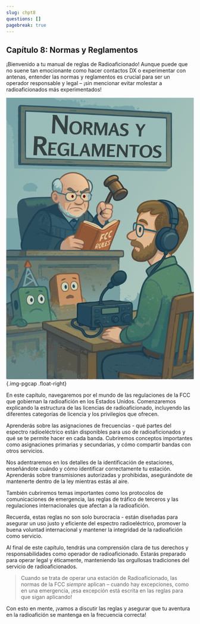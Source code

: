 ```yaml
---
slug: chpt8
questions: []
pagebreak: true
---
```


## Capítulo 8: Normas y Reglamentos

¡Bienvenido a tu manual de reglas de Radioaficionado! Aunque puede que no suene tan emocionante como hacer contactos DX o experimentar con antenas, entender las normas y reglamentos es crucial para ser un operador responsable y legal – ¡sin mencionar evitar molestar a radioaficionados más experimentados!

![ilustración divertida que muestra a alguien en una sala de tribunal frente a una radio con "normas y reglamentos" en la pared](../../../images/illus/rules-and-regs-es.svg)
{.img-pgcap .float-right}

En este capítulo, navegaremos por el mundo de las regulaciones de la FCC que gobiernan la radioafición en los Estados Unidos. Comenzaremos explicando la estructura de las licencias de radioaficionado, incluyendo las diferentes categorías de licencia y los privilegios que ofrecen.

Aprenderás sobre las asignaciones de frecuencias - qué partes del espectro radioeléctrico están disponibles para uso de radioaficionados y qué se te permite hacer en cada banda. Cubriremos conceptos importantes como asignaciones primarias y secundarias, y cómo compartir bandas con otros servicios.

Nos adentraremos en los detalles de la identificación de estaciones, enseñándote cuándo y cómo identificar correctamente tu estación. Aprenderás sobre transmisiones autorizadas y prohibidas, asegurándote de mantenerte dentro de la ley mientras estás al aire.

También cubriremos temas importantes como los protocolos de comunicaciones de emergencia, las reglas de tráfico de terceros y las regulaciones internacionales que afectan a la radioafición.

Recuerda, estas reglas no son solo burocracia - están diseñadas para asegurar un uso justo y eficiente del espectro radioeléctrico, promover la buena voluntad internacional y mantener la integridad de la radioafición como servicio.

Al final de este capítulo, tendrás una comprensión clara de tus derechos y responsabilidades como operador de radioaficionado. Estarás preparado para operar legal y éticamente, manteniendo las orgullosas tradiciones del servicio de radioaficionados.

> Cuando se trata de operar una estación de Radioaficionado, las normas de la FCC *siempre* aplican – cuando hay excepciones, como en una emergencia, ¡esa excepción está escrita en las reglas para que sigan aplicando!

Con esto en mente, ¡vamos a discutir las reglas y asegurar que tu aventura en la radioafición se mantenga en la frecuencia correcta!
